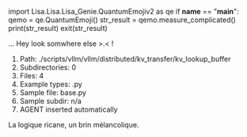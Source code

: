 
import Lisa.Lisa.Lisa_Genie.QuantumEmojiv2 as qe
if __name__ == "__main__":
  qemo = qe.QuantumEmoji()
  str_result = qemo.measure_complicated()
  print(str_result)
  exit(str_result)

... Hey look somwhere else >.< !

1. Path: ./scripts/vllm/vllm/distributed/kv_transfer/kv_lookup_buffer
2. Subdirectories: 0
3. Files: 4
4. Example types: .py
5. Sample file: base.py
6. Sample subdir: n/a
7. AGENT inserted automatically

La logique ricane, un brin mélancolique.
